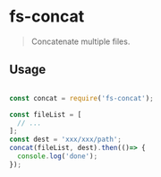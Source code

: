# fs-concat

> Concatenate multiple files.

## Usage

```js

const concat = require('fs-concat');

const fileList = [
  // ...
];
const dest = 'xxx/xxx/path';
concat(fileList, dest).then(()=> {
  console.log('done');
});

```
